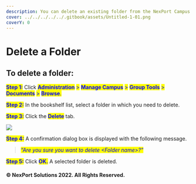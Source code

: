 ```yaml
---
description: You can delete an existing folder from the NexPort Campus.
cover: ../../../../../.gitbook/assets/Untitled-1-01.png
coverY: 0
---
```


# Delete a Folder

## **To delete a folder:**

<mark style="color:blue;">**Step 1:**</mark> Click <mark style="color:blue;">**Administration**</mark> <mark style="color:blue;"></mark><mark style="color:blue;">></mark> <mark style="color:blue;"></mark><mark style="color:blue;">**Manage Campus**</mark> <mark style="color:blue;"></mark><mark style="color:blue;">></mark> <mark style="color:blue;"></mark><mark style="color:blue;">**Group Tools**</mark> <mark style="color:blue;"></mark><mark style="color:blue;">></mark> <mark style="color:blue;"></mark><mark style="color:blue;">**Documents**</mark> <mark style="color:blue;"></mark><mark style="color:blue;">></mark> <mark style="color:blue;"></mark><mark style="color:blue;">**Browse**</mark><mark style="color:blue;">.</mark>

<mark style="color:blue;">**Step 2:**</mark>  In the bookshelf list, select a folder in which you need to delete.

<mark style="color:blue;">**Step 3:**</mark>  Click the <mark style="color:blue;">**Delete**</mark> tab.

![](https://www.nexportcampus.com/Content/Guides/aweb/Content/Resources/Images/GT\_Documents/Folder\_Delete\_550x261.png)

<mark style="color:blue;">**Step 4:**</mark>  A confirmation dialog box is displayed with the following message.

> &#x20;<mark style="color:blue;"></mark> <mark style="color:blue;"></mark>_<mark style="color:blue;">“Are you sure you want to delete \<Folder name>?”</mark>_

<mark style="color:blue;">**Step 5:**</mark>  Click <mark style="color:blue;">**OK.**</mark>  A selected folder is deleted.

#### © NexPort Solutions 2022. All Rights Reserved.
